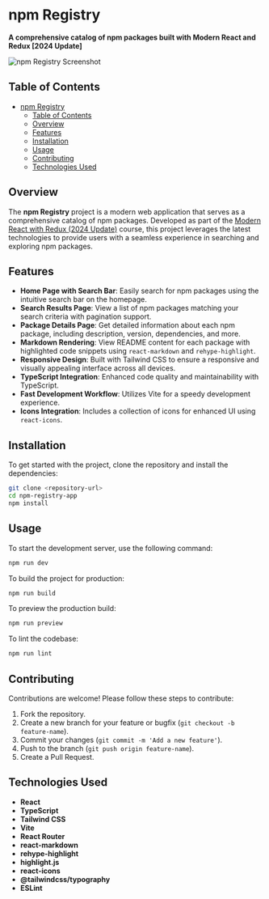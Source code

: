 # npm Registry

**A comprehensive catalog of npm packages built with Modern React and Redux [2024 Update]**

![npm Registry Screenshot](./screenshot.png)

## Table of Contents

- [npm Registry](#npm-registry)
  - [Table of Contents](#table-of-contents)
  - [Overview](#overview)
  - [Features](#features)
  - [Installation](#installation)
  - [Usage](#usage)
  - [Contributing](#contributing)
  - [Technologies Used](#technologies-used)

## Overview

The **npm Registry** project is a modern web application that serves as a comprehensive catalog of npm packages. Developed as part of the [Modern React with Redux (2024 Update)](https://www.udemy.com/course/react-redux/) course, this project leverages the latest technologies to provide users with a seamless experience in searching and exploring npm packages.

## Features

- **Home Page with Search Bar**: Easily search for npm packages using the intuitive search bar on the homepage.
- **Search Results Page**: View a list of npm packages matching your search criteria with pagination support.
- **Package Details Page**: Get detailed information about each npm package, including description, version, dependencies, and more.
- **Markdown Rendering**: View README content for each package with highlighted code snippets using `react-markdown` and `rehype-highlight`.
- **Responsive Design**: Built with Tailwind CSS to ensure a responsive and visually appealing interface across all devices.
- **TypeScript Integration**: Enhanced code quality and maintainability with TypeScript.
- **Fast Development Workflow**: Utilizes Vite for a speedy development experience.
- **Icons Integration**: Includes a collection of icons for enhanced UI using `react-icons`.

## Installation

To get started with the project, clone the repository and install the dependencies:

```bash
git clone <repository-url>
cd npm-registry-app
npm install
```

## Usage

To start the development server, use the following command:

```bash
npm run dev
```

To build the project for production:

```bash
npm run build
```

To preview the production build:

```bash
npm run preview
```

To lint the codebase:

```bash
npm run lint
```

## Contributing

Contributions are welcome! Please follow these steps to contribute:

1. Fork the repository.
2. Create a new branch for your feature or bugfix (`git checkout -b feature-name`).
3. Commit your changes (`git commit -m 'Add a new feature'`).
4. Push to the branch (`git push origin feature-name`).
5. Create a Pull Request.

## Technologies Used

- **React**
- **TypeScript**
- **Tailwind CSS**
- **Vite**
- **React Router**
- **react-markdown**
- **rehype-highlight**
- **highlight.js**
- **react-icons**
- **@tailwindcss/typography**
- **ESLint**
